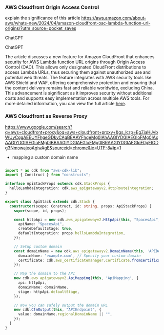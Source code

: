 ### AWS Cloudfront Origin Access Control
explain the significance of this article https://aws.amazon.com/about-aws/whats-new/2024/04/amazon-cloudfront-oac-lambda-function-url-origins/?utm_source=pocket_saves

ChatGPT

ChatGPT

The article discusses a new feature for Amazon CloudFront that enhances security for AWS Lambda function URL origins through Origin Access Control (OAC). This allows only designated CloudFront distributions to access Lambda URLs, thus securing them against unauthorized use and potential web threats. The feature integrates with AWS security tools like AWS Shield and WAF, offering comprehensive protection and ensuring that the content delivery remains fast and reliable worldwide, excluding China. This advancement is significant as it improves security without additional costs and supports easy implementation across multiple AWS tools. For more detailed information, you can view the full article [here](https://aws.amazon.com/about-aws/whats-new/2024/04/amazon-cloudfront-oac-lambda-function-url-origins/?utm_source=pocket_saves).


### AWS Cloudfront as Reverse Proxy
https://www.google.com/search?q=aws+cloudfront+proxy&oq=aws+cloudfront+proxy+&gs_lcrp=EgZjaHJvbWUyCggAEEUYFhgeGDkyCAgBEAAYFhgeMg0IAhAAGIYDGIAEGIoFMg0IAxAAGIYDGIAEGIoFMg0IBBAAGIYDGIAEGIoFMg0IBRAAGIYDGIAEGIoF0gEIODg3NmowajeoAgiwAgE&sourceid=chrome&ie=UTF-8#ip=1



- mapping a custom domain name
```typescript

import * as cdk from "aws-cdk-lib";
import { Construct } from "constructs";

interface ApiStackProps extends cdk.StackProps {
  helloLambdaIntegration: cdk.aws_apigatewayv2.HttpRouteIntegration;
}

export class ApiStack extends cdk.Stack {
  constructor(scope: Construct, id: string, props: ApiStackProps) {
    super(scope, id, props);

    const httpApi = new cdk.aws_apigatewayv2.HttpApi(this, "SpacesApi", {
      apiName: "SpacesApi",
      createDefaultStage: true,
      defaultIntegration: props.helloLambdaIntegration,
    });

    // Setup custom domain
    const domainName = new cdk.aws_apigatewayv2.DomainName(this, 'APIDomain', {
      domainName: 'example.com', // Specify your custom domain
      certificate: cdk.aws_certificatemanager.Certificate.fromCertificateArn(this, 'Cert', 'arn:aws:acm:region:account:certificate/certificate-id'), // Specify your ACM certificate ARN
    });

    // Map the domain to the API
    new cdk.aws_apigatewayv2.ApiMapping(this, 'ApiMapping', {
      api: httpApi,
      domainName: domainName,
      stage: httpApi.defaultStage,
    });

    // Now you can safely output the domain URL
    new cdk.CfnOutput(this, "APIEndpoint", {
      value: domainName.regionalDomainName || "",
    });
  }
}

```
